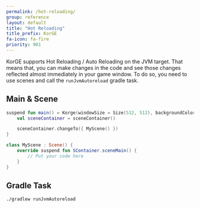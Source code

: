 ```yaml
---
permalink: /hot-reloading/
group: reference
layout: default
title: "Hot Reloading"
title_prefix: KorGE
fa-icon: fa-fire
priority: 901
---
```


KorGE supports Hot Reloading / Auto Reloading on the JVM target. That means that, you can make changes in the code and see those changes
reflected almost immediately in your game window. To do so, you need to use scenes and call the `runJvmAutoreload` gradle task.

## Main & Scene

```kotlin
suspend fun main() = Korge(windowSize = Size(512, 512), backgroundColor = Colors["#2b2b2b"]) {
	val sceneContainer = sceneContainer()

	sceneContainer.changeTo({ MyScene() })
}

class MyScene : Scene() {
	override suspend fun SContainer.sceneMain() {
        // Put your code here
    }
}
```

## Gradle Task

```
./gradlew runJvmAutoreload
```
